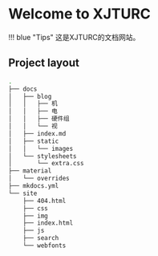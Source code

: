 # Welcome to XJTURC

!!! blue "Tips"
    这是XJTURC的文档网站。

## Project layout

```bash
.
├── docs
│   ├── blog
│   │   ├── 机
│   │   ├── 电
│   │   ├── 硬件组
│   │   └── 视
│   ├── index.md
│   ├── static
│   │   └── images
│   └── stylesheets
│       └── extra.css
├── material
│   └── overrides
├── mkdocs.yml
└── site
    ├── 404.html
    ├── css
    ├── img
    ├── index.html
    ├── js
    ├── search
    └── webfonts
```
